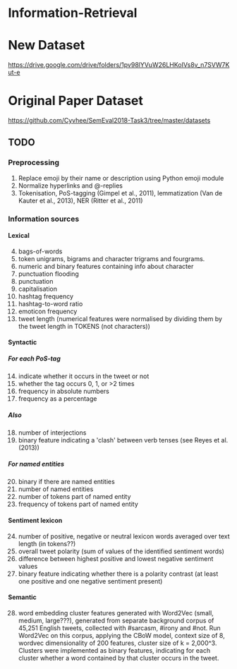 # Information-Retrieval

# New Dataset 
https://drive.google.com/drive/folders/1pv98lYVuW26LHKoIVs8v_n7SVW7Kut-e

# Original Paper Dataset 
https://github.com/Cyvhee/SemEval2018-Task3/tree/master/datasets


## TODO
### Preprocessing
1. Replace emoji by their name or description using Python emoji module
2. Normalize hyperlinks and @-replies
3. Tokenisation, PoS-tagging (Gimpel et al., 2011), lemmatization (Van de Kauter et al., 2013), NER (Ritter et al., 2011)

### Information sources
#### Lexical
4. bags-of-words
5. token unigrams, bigrams and character trigrams and fourgrams.
6. numeric and binary features containing info about character
7. punctuation flooding
8. punctuation
9. capitalisation
10. hashtag frequency
11. hashtag-to-word ratio
12. emoticon frequency
13. tweet length
(numerical features were normalised by dividing them by the tweet length in TOKENS (not characters))

#### Syntactic
##### For each PoS-tag
14. indicate whether it occurs in the tweet or not
15. whether the tag occurs 0, 1, or >2 times
16. frequency in absolute numbers
17. frequency as a percentage
##### Also
18. number of interjections
19. binary feature indicating a 'clash' between verb tenses (see Reyes et al. (2013))
##### For named entities
20. binary if there are named entities
21. number of named entities
22. number of tokens part of named entity
23. frequency of tokens part of named entity

#### Sentiment lexicon
24. number of positive, negative or neutral lexicon words averaged over text length (in tokens??)
25. overall tweet polarity (sum of values of the identified sentiment words)
26. difference between highest positive and lowest negative sentiment values
27. binary feature indicating whether there is a polarity contrast (at least one positive and one negative sentiment present)

#### Semantic
28. word embedding cluster features generated with Word2Vec (small, medium, large???), generated from separate background corpus of 45,251 English tweets, collected with #sarcasm, #irony and #not. Run Word2Vec on this corpus, applying the CBoW model, context size of 8, wordvec dimensionality of 200 features, cluster size of k = 2,000^3. Clusters were implemented as binary features, indicating for each cluster whether a word contained by that cluster occurs in the tweet.
